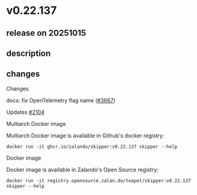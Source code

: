 # v0.22.137

## release on 20251015
## description
## changes
Changes

docs: fix OpenTelemetry flag name (<a class="issue-link js-issue-link" data-error-text="Failed to load title" data-id="3517963910" data-permission-text="Title is private" data-url="https://github.com/zalando/skipper/issues/3667" data-hovercard-type="pull_request" data-hovercard-url="/zalando/skipper/pull/3667/hovercard" href="https://github.com/zalando/skipper/pull/3667">#3667</a>)

Updates <a class="issue-link js-issue-link" data-error-text="Failed to load title" data-id="1409525700" data-permission-text="Title is private" data-url="https://github.com/zalando/skipper/issues/2104" data-hovercard-type="issue" data-hovercard-url="/zalando/skipper/issues/2104/hovercard" href="https://github.com/zalando/skipper/issues/2104">#2104</a>

Multiarch Docker image

Multiarch Docker image is available in Github's docker registry:

    docker run -it ghcr.io/zalando/skipper:v0.22.137 skipper --help

Docker image

Docker image is available in Zalando's Open Source registry:

    docker run -it registry.opensource.zalan.do/teapot/skipper:v0.22.137 skipper --help


